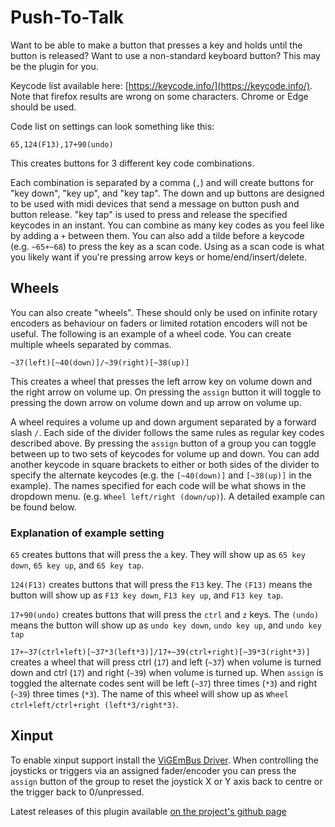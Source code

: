 # Push-To-Talk

Want to be able to make a button that presses a key and holds until the button is released? Want to use a non-standard keyboard button? This may be the plugin for you.

Keycode list available here: [https://keycode.info/](https://keycode.info/). Note that firefox results are wrong on some characters. Chrome or Edge should be used.

Code list on settings can look something like this:

```65,124(F13),17+90(undo)```

This creates buttons for 3 different key code combinations.

Each combination is separated by a comma (`,`) and will create buttons for "key down", "key up", and "key tap". The down and up buttons are designed to be used with midi devices that send a message on button push and button release. "key tap" is used to press and release the specified keycodes in an instant. You can combine as many key codes as you feel like by adding a `+` between them. You can also add a tilde before a keycode (e.g. `~65+~68`) to press the key as a scan code. Using as a scan code is what you likely want if you're pressing arrow keys or home/end/insert/delete.

## Wheels

You can also create "wheels". These should only be used on infinite rotary encoders as behaviour on faders or limited rotation encoders will not be useful. The following is an example of a wheel code. You can create multiple wheels separated by commas.

```~37(left)[~40(down)]/~39(right)[~38(up)]```

This creates a wheel that presses the left arrow key on volume down and the right arrow on volume up. On pressing the `assign` button it will toggle to pressing the down arrow on volume down and up arrow on volume up.

A wheel requires a volume up and down argument separated by a forward slash `/`. Each side of the divider follows the same rules as regular key codes described above. By pressing the `assign` button of a group you can toggle between up to two sets of keycodes for volume up and down. You can add another keycode in square brackets to either or both sides of the divider to specify the alternate keycodes (e.g. the `[~40(down)]` and `[~38(up)]` in the example). The names specified for each code will be what shows in the dropdown menu. (e.g. `Wheel left/right (down/up)`). A detailed example can be found below.

### Explanation of example setting

`65` creates buttons that will press the `a` key. They will show up as `65 key down`, `65 key up`, and `65 key tap`.

`124(F13)` creates buttons that will press the `F13` key. The `(F13)` means the button will show up as `F13 key down`, `F13 key up`, and `F13 key tap`.

`17+90(undo)` creates buttons that will press the `ctrl` and `z` keys. The `(undo)` means the button will show up as `undo key down`, `undo key up`, and `undo key tap`

`17+~37(ctrl+left)[~37*3(left*3)]/17+~39(ctrl+right)[~39*3(right*3)]` creates a wheel that will press ctrl (`17`) and left (`~37`) when volume is turned down and ctrl (`17`) and right (`~39`) when volume is turned up. When `assign` is toggled the alternate codes sent will be left (`~37`) three times (`*3`) and right (`~39`) three times (`*3`). The name of this wheel will show up as `Wheel ctrl+left/ctrl+right (left*3/right*3)`.

## Xinput

To enable xinput support install the [ViGEmBus Driver](https://github.com/ViGEm/ViGEmBus/releases/tag/v1.21.442.0).
When controlling the joysticks or triggers via an assigned fader/encoder you can press the `assign` button of the group to reset the joystick X or Y axis back to centre or the trigger back to 0/unpressed.

Latest releases of this plugin available [on the project's github page](https://github.com/Jaggernaut555/midi-mixer-push-to-talk/releases/latest)
